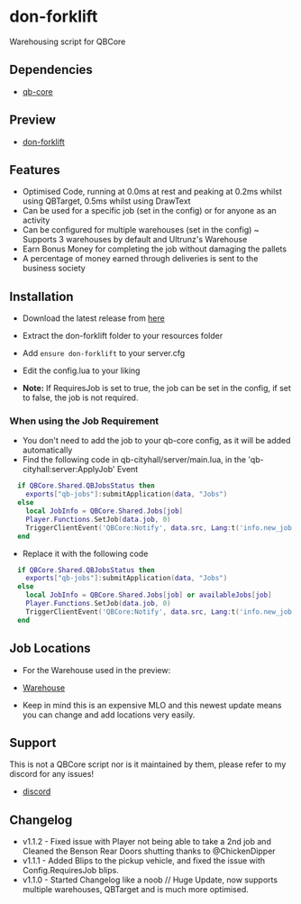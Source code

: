 # don-forklift

Warehousing script for QBCore

## Dependencies

- [qb-core](https://github.com/qbcore-framework/qb-core)

## Preview

- [don-forklift](https://youtu.be/_WErvl12J_w)

## Features

- Optimised Code, running at 0.0ms at rest and peaking at 0.2ms whilst using QBTarget, 0.5ms whilst using DrawText
- Can be used for a specific job (set in the config) or for anyone as an activity
- Can be configured for multiple warehouses (set in the config) ~ Supports 3 warehouses by default and Ultrunz's Warehouse
- Earn Bonus Money for completing the job without damaging the pallets
- A percentage of money earned through deliveries is sent to the business society

## Installation

- Download the latest release from [here]()
- Extract the don-forklift folder to your resources folder
- Add `ensure don-forklift` to your server.cfg
- Edit the config.lua to your liking

- **Note:** If RequiresJob is set to true, the job can be set in the config, if set to false, the job is not required.

### When using the Job Requirement

- You don't need to add the job to your qb-core config, as it will be added automatically
- Find the following code in qb-cityhall/server/main.lua, in the 'qb-cityhall:server:ApplyJob' Event

```lua
  if QBCore.Shared.QBJobsStatus then
    exports["qb-jobs"]:submitApplication(data, "Jobs")
  else
    local JobInfo = QBCore.Shared.Jobs[job]
    Player.Functions.SetJob(data.job, 0)
    TriggerClientEvent('QBCore:Notify', data.src, Lang:t('info.new_job', { job = JobInfo.label }))
  end
```

- Replace it with the following code

```lua
  if QBCore.Shared.QBJobsStatus then
    exports["qb-jobs"]:submitApplication(data, "Jobs")
  else
    local JobInfo = QBCore.Shared.Jobs[job] or availableJobs[job]
    Player.Functions.SetJob(data.job, 0)
    TriggerClientEvent('QBCore:Notify', data.src, Lang:t('info.new_job', { job = JobInfo.label }))
  end
```

## Job Locations

- For the Warehouse used in the preview:

- [Warehouse](https://ultrunz.com/store/warehouse)

- Keep in mind this is an expensive MLO and this newest update means you can change and add locations very easily.

## Support

This is not a QBCore script nor is it maintained by them, please refer to my discord for any issues!

- [discord](https://discord.gg/tVA58nbBuk)

## Changelog

- v1.1.2 - Fixed issue with Player not being able to take a 2nd job and Cleaned the Benson Rear Doors shutting thanks to @ChickenDipper
- v1.1.1 - Added Blips to the pickup vehicle, and fixed the issue with Config.RequiresJob blips.
- v1.1.0 - Started Changelog like a noob // Huge Update, now supports multiple warehouses, QBTarget and is much more optimised.
